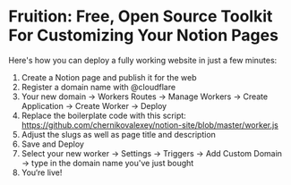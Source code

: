 # Fruition: Free, Open Source Toolkit For Customizing Your Notion Pages

Here's how you can deploy a fully working website in just a few minutes:

1. Create a Notion page and publish it for the web 
2. Register a domain name with @cloudflare
3. Your new domain → Workers Routes → Manage Workers → Create Application → Create Worker → Deploy
4. Replace the boilerplate code with this script: https://github.com/chernikovalexey/notion-site/blob/master/worker.js
5. Adjust the slugs as well as page title and description
6. Save and Deploy
7. Select your new worker → Settings → Triggers → Add Custom Domain → type in the domain name you've just bought 
8. You‘re live!
